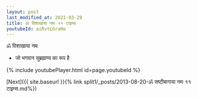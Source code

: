 ```yaml
---
layout: post
last_modified_at: 2021-03-29
title: ॐ विशाखाया नमः ११ टाइम्स
youtubeId: aiRvtLGraHo
---
```

 
 
 ॐ विशाखाया नमः  
 
 -  जो भगवान सुब्रह्मण्य का रूप है 
 
  
 
  
 
 
 
 
 
 


{% include youtubePlayer.html id=page.youtubeId %}
 
[Next]({{ site.baseurl }}{% link  split1/_posts/2013-08-20-ॐ सष्टीबागाया नमः ११ टाइम्स.md%})
 
